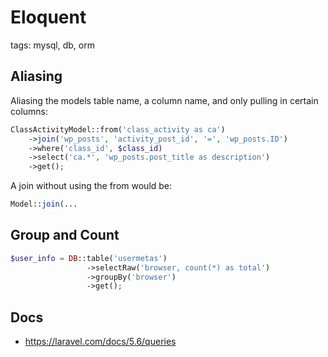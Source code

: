 # Eloquent

tags: mysql, db, orm

## Aliasing

Aliasing the models table name, a column name, and only pulling in certain columns:

```php
ClassActivityModel::from('class_activity as ca')
    ->join('wp_posts', 'activity_post_id', '=', 'wp_posts.ID')
    ->where('class_id', $class_id)
    ->select('ca.*', 'wp_posts.post_title as description')
    ->get();
```

A join without using the from would be:

```php
Model::join(...
```

## Group and Count

```php
$user_info = DB::table('usermetas')
                 ->selectRaw('browser, count(*) as total')
                 ->groupBy('browser')
                 ->get();
```

## Docs

* https://laravel.com/docs/5.6/queries